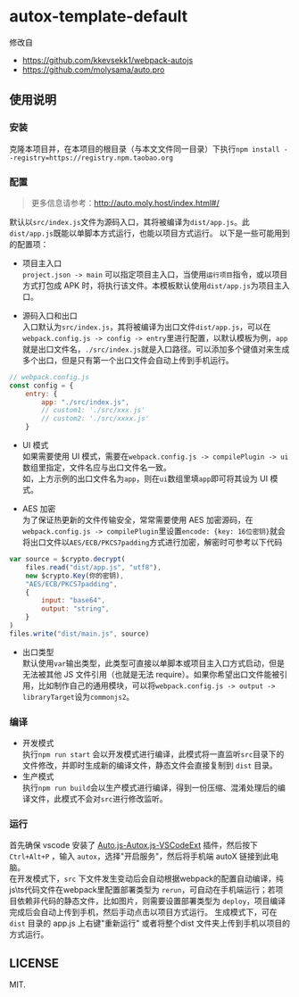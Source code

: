 # autox-template-default

修改自

- <https://github.com/kkevsekk1/webpack-autojs>
- <https://github.com/molysama/auto.pro>

## 使用说明

### 安装

克隆本项目并，在本项目的根目录（与本文文件同一目录）下执行`npm install --registry=https://registry.npm.taobao.org`

### 配置

>更多信息请参考：<http://auto.moly.host/index.html#/>

默认以`src/index.js`文件为源码入口，其将被编译为`dist/app.js`。此`dist/app.js`既能以单脚本方式运行，也能以项目方式运行。
以下是一些可能用到的配置项：

- 项目主入口  
    `project.json -> main` 可以指定项目主入口，当使用`运行项目`指令，或以项目方式打包成 APK 时，将执行该文件。本模板默认使用`dist/app.js`为项目主入口。

- 源码入口和出口  
    入口默认为`src/index.js`，其将被编译为出口文件`dist/app.js`，可以在`webpack.config.js -> config -> entry`里进行配置，以默认模板为例，`app`就是出口文件名，`./src/index.js`就是入口路径。可以添加多个键值对来生成多个出口，但是只有第一个出口文件会自动上传到手机运行。

```javascript
// webpack.config.js
const config = {
    entry: {
        app: "./src/index.js",
        // custom1: './src/xxx.js'
        // custom2: './src/xxxx.js'
    }
```

- UI 模式  
    如果需要使用 UI 模式，需要在`webpack.config.js -> compilePlugin -> ui`数组里指定，文件名应与出口文件名一致。  
    如，上方示例的出口文件名为`app`，则在`ui`数组里填`app`即可将其设为 UI 模式。

- AES 加密  
    为了保证热更新的文件传输安全，常常需要使用 AES 加密源码，在`webpack.config.js -> compilePlugin`里设置`encode: {key: 16位密钥}`就会将出口文件以`AES/ECB/PKCS7padding`方式进行加密，解密时可参考以下代码

```javascript
var source = $crypto.decrypt(
    files.read("dist/app.js", "utf8"),
    new $crypto.Key(你的密钥),
    "AES/ECB/PKCS7padding",
    {
        input: "base64",
        output: "string",
    }
)
files.write("dist/main.js", source)
```

- 出口类型  
    默认使用`var`输出类型，此类型可直接以单脚本或项目主入口方式启动，但是无法被其他 JS 文件引用（也就是无法 require）。如果你希望出口文件能被引用，比如制作自己的通用模块，可以将`webpack.config.js -> output -> libraryTarget`设为`commonjs2`。

### 编译

- 开发模式  
    执行`npm run start` 会以开发模式进行编译，此模式将一直监听`src`目录下的文件修改，并即时生成新的编译文件，静态文件会直接复制到 `dist` 目录。
- 生产模式  
    执行`npm run build`会以生产模式进行编译，得到一份压缩、混淆处理后的编译文件，此模式不会对`src`进行修改监听。

### 运行

首先确保 vscode 安装了 [Auto.js-Autox.js-VSCodeExt](https://marketplace.visualstudio.com/items?itemName=aaroncheng.auto-js-vsce-fixed) 插件，然后按下 `Ctrl+Alt+P` ，输入 `autox`，选择"开启服务"，然后将手机端 autoX 链接到此电脑。  
在开发模式下，`src` 下文件发生变动后会自动根据webpack的配置自动编译，纯js\ts代码文件在webpack里配置部署类型为 `rerun`，可自动在手机端运行；若项目依赖非代码的静态文件，比如图片，则需要设置部署类型为 `deploy`，项目编译完成后会自动上传到手机，然后手动点击以项目方式运行。
生成模式下，可在`dist` 目录的 app.js 上右键"重新运行" 或者将整个dist 文件夹上传到手机以项目的方式运行。

## LICENSE

MIT.
